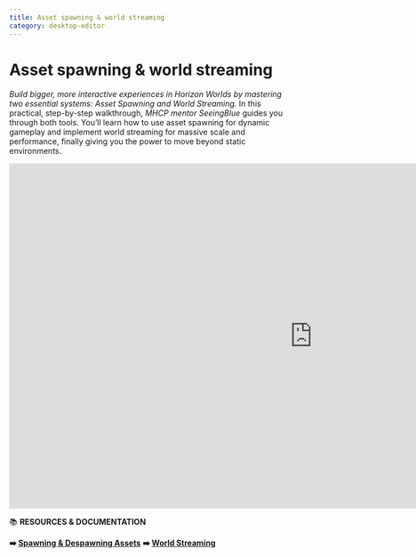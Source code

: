```yaml
---
title: Asset spawning & world streaming
category: desktop-editor
---
```

# Asset spawning & world streaming
*Build bigger, more interactive experiences in Horizon Worlds by mastering two essential systems: Asset Spawning and World Streaming.* In this practical, step-by-step walkthrough, *MHCP mentor SeeingBlue* guides you through both tools. You’ll learn how to use asset spawning for dynamic gameplay and implement world streaming for massive scale and performance, finally giving you the power to move beyond static environments.
<iframe width="1089" height="621" src="https://www.youtube.com/embed/sUZN3stsRjg" title="Asset Spawning &amp; World Streaming" frameborder="0" allow="accelerometer; autoplay; clipboard-write; encrypted-media; gyroscope; picture-in-picture; web-share" referrerpolicy="strict-origin-when-cross-origin" allowfullscreen></iframe>

📚 **RESOURCES & DOCUMENTATION**

**➡️ [Spawning & Despawning Assets](https://developers.meta.com/horizon-worlds/learn/documentation/vr-creation/scripting/spawn-despawn-assets-horizon-worlds)**
**➡️ [World Streaming](https://developers.meta.com/horizon-worlds/learn/documentation/typescript/asset-spawning/world-streaming)** 
